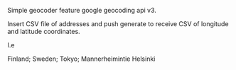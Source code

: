 Simple geocoder feature google geocoding api v3.

Insert CSV file of addresses and push generate to receive CSV of longitude and latitude coordinates.


I.e

Finland; Sweden; Tokyo; Mannerheimintie Helsinki

